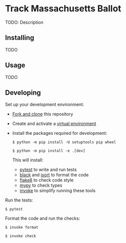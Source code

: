 # Track Massachusetts Ballot

TODO: Description

## Installing

TODO

## Usage

TODO

## Developing

Set up your development environment:

- [Fork and clone](https://help.github.com/en/articles/fork-a-repo) this repository

- Create and activate a [virtual environment](https://docs.python.org/3/tutorial/venv.html)

- Install the packages required for development:

    ```
    $ python -m pip install -U setuptools pip wheel

    $ python -m pip install -e .[dev]
    ```

    This will install:

    - [pytest](https://docs.pytest.org/en/latest/) to write and run tests
    - [black](https://black.readthedocs.io/en/stable/) and [isort](https://pycqa.github.io/isort/) to format the code
    - [flake8](http://flake8.pycqa.org/en/latest/) to check code style
    - [mypy](https://mypy.readthedocs.io/en/latest/) to check types
    - [invoke](https://www.pyinvoke.org/) to simplify running these tools

Run the tests:

```
$ pytest
```

Format the code and run the checks:

```
$ invoke format

$ invoke check
```
